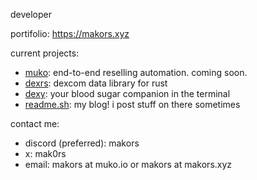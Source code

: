 developer

portifolio: https://makors.xyz

current projects:
- [muko](https://muko.io): end-to-end reselling automation. coming soon.
- [dexrs](https://github.com/makors/dexrs): dexcom data library for rust
- [dexy](https://github.com/makors/dexy): your blood sugar companion in the terminal
- [readme.sh](https://readme.sh): my blog! i post stuff on there sometimes

contact me:
- discord (preferred): makors
- x: mak0rs
- email: makors at muko.io or makors at makors.xyz

